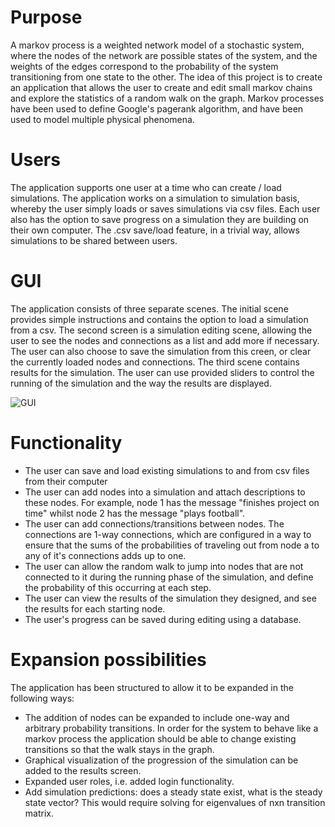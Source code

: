 # Purpose 

A markov process is a weighted network model of a stochastic system, where the nodes of the network are possible states of the system, and the weights of 
the edges correspond to the probability of the system transitioning from one state to the other. The idea of this project is to create an application that allows the
user to create and edit small markov chains and explore the statistics of a random walk on the graph. Markov processes have been used to define Google's pagerank algorithm, and have been used to model multiple 
physical phenomena. 

# Users 

The application supports one user at a time who can create / load simulations. The application works on a simulation to simulation basis, whereby the user simply loads or saves simulations via csv files. Each user also has the option to save progress on a simulation they are building on their own computer. The .csv save/load feature, in a trivial way, allows simulations to be shared between users.

# GUI 

The application consists of three separate scenes. The initial scene provides simple instructions and contains the option to load a simulation from a csv. The second screen is a simulation editing scene, allowing the user to see the nodes and connections as a list and add more if necessary. The user can also choose to save the simulation from this creen, or clear the currently loaded nodes and connections. The third scene contains results for the simulation. The user can use provided sliders to control the running of the simulation and the way the results are displayed.

![GUI](https://github.com/volatilequark/ot-harjoitustyo/blob/master/docs/pictures/uidescription.jpg)

# Functionality

+ The user can save and load existing simulations to and from csv files from their computer
+ The user can add nodes into a simulation and attach descriptions to these nodes. For example, node 1 has the message "finishes project on time" whilst node 2 has the message "plays football".
+ The user can add connections/transitions between nodes. The connections are 1-way connections, which are configured in a way to ensure that the sums of the probabilities of traveling out from node a to any of it's connections adds up to one.  
+ The user can allow the random walk to jump into nodes that are not connected to it during the running phase of the simulation, and define the probability of this occurring at each step. 
+ The user can view the results of the simulation they designed, and see the results for each starting node.
+ The user's progress can be saved during editing using a database. 

# Expansion possibilities

The application has been structured to allow it to be expanded in the following ways:

+ The addition of nodes can be expanded to include one-way and arbitrary probability transitions. In order for the system to behave like a markov process the application should be able to change existing transitions so that the walk stays in the graph.
+ Graphical visualization of the progression of the simulation can be added to the results screen.
+ Expanded user roles, i.e. added login functionality.
+ Add simulation predictions: does a steady state exist, what is the steady state vector? This would require solving for eigenvalues of nxn transition matrix. 

  
  
